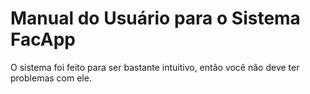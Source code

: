 # Manual do Usuário para o Sistema FacApp

O sistema foi feito para ser bastante intuitivo, então você não deve ter problemas com ele.